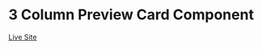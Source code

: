 # 3 Column Preview Card Component

<a href="https://ankitnsk178.github.io/3-Column-Preview-Card-Component-Mini-Project/index.html">Live Site</a>